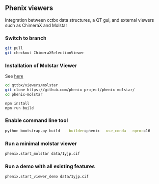 ## Phenix viewers 
Integration between cctbx data structures, a QT gui, and external viewers such as ChimeraX and Molstar

### Switch to branch
```bash
git pull
git checkout ChimeraXSelectionViewer
```

### Installation of Molstar Viewer
See [here](https://github.com/phenix-project/phenix-molstar)

```bash
cd qttbx/viewers/molstar
git clone https://github.com/phenix-project/phenix-molstar/
cd phenix-molstar

npm install
npm run build
```

### Enable command line tool
```bash
python bootstrap.py build  --builder=phenix --use_conda --nproc=16
```


### Run a minimal molstar viewer
```bash
phenix.start_molstar data/1yjp.cif
```


### Run a demo with all existing features
```bash
phenix.start_viewer_demo data/1yjp.cif
```
